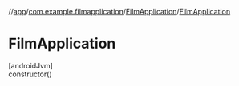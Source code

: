 //[app](../../../index.md)/[com.example.filmapplication](../index.md)/[FilmApplication](index.md)/[FilmApplication](-film-application.md)

# FilmApplication

[androidJvm]\
constructor()
